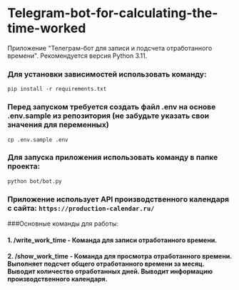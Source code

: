 # Telegram-bot-for-calculating-the-time-worked

Приложение "Телеграм-бот для записи и подсчета отработанного времени".
Рекомендуется версия Python 3.11.

### Для установки зависимостей использовать команду:
`pip install -r requirements.txt`
### Перед запуском требуется создать файл .env на основе .env.sample из репозитория (не забудьте указать свои значения для переменных)
`cp .env.sample .env`
### Для запуска приложения использовать команду в папке проекта:
`python bot/bot.py`

### Приложение использует API производственного календаря с сайта: `https://production-calendar.ru/`

###Основные команды для работы:
#### 1. /write_work_time - Команда для записи отработанного времени.
#### 2. /show_work_time - Команда для просмотра отработанного времени. Выполняет подсчет общего отработанного времени за месяц. Выводит количество отработанных дней. Выводит информацию производственного календаря.
